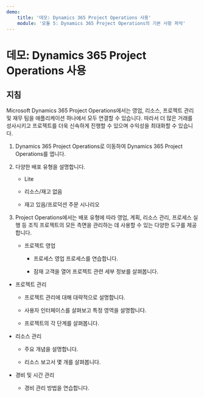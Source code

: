 ```yaml
---
demo:
    title: '데모: Dynamics 365 Project Operations 사용'
    module: '모듈 5: Dynamics 365 Project Operations의 기본 사항 파악'
---
```


# 데모: Dynamics 365 Project Operations 사용

## 지침

Microsoft Dynamics 365 Project Operations에서는 영업, 리소스, 프로젝트 관리 및 재무 팀을 애플리케이션 하나에서 모두 연결할 수 있습니다. 따라서 더 많은 거래를 성사시키고 프로젝트를 더욱 신속하게 진행할 수 있으며 수익성을 최대화할 수 있습니다.

1. Dynamics 365 Project Operations로 이동하여 Dynamics 365 Project Operations를 엽니다.

2. 다양한 배포 유형을 설명합니다.

	- Lite

	- 리소스/재고 없음 

	- 재고 있음/프로덕션 주문 시나리오

3. Project Operations에서는 배포 유형에 따라 영업, 계획, 리소스 관리, 프로세스 실행 등 조직 프로젝트의 모든 측면을 관리하는 데 사용할 수 있는 다양한 도구를 제공합니다. 

	- 프로젝트 영업

		- 프로세스 영업 프로세스를 연습합니다. 

		- 잠재 고객을 열어 프로젝트 관련 세부 정보를 살펴봅니다. 

- 프로젝트 관리

	- 프로젝트 관리에 대해 대략적으로 설명합니다.

	- 사용자 인터페이스를 살펴보고 특정 영역을 설명합니다. 

	- 프로젝트의 각 단계를 살펴봅니다.

- 리소스 관리

	- 주요 개념을 설명합니다.

	- 리소스 보고서 몇 개를 살펴봅니다.

- 경비 및 시간 관리

	- 경비 관리 방법을 연습합니다. 

